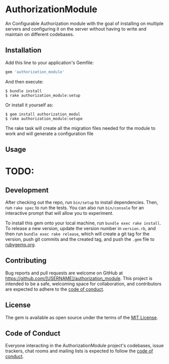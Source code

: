 # AuthorizationModule

An Configurable Authorization module with the goal of installing on multiple servers and configuring it on the server
without having to write and maintain on different codebases.

## Installation

Add this line to your application's Gemfile:

```ruby
gem 'authorization_module'
```

And then execute:

    $ bundle install
    $ rake authorization_module:setup

Or install it yourself as:

    $ gem install authorization_modul
    $ rake authorization_module:setupe

The rake task will create all the migration files needed for the module to work and will generate a configuration file
## Usage
# TODO:

## Development

After checking out the repo, run `bin/setup` to install dependencies. Then, run `rake spec` to run the tests. You can also run `bin/console` for an interactive prompt that will allow you to experiment.

To install this gem onto your local machine, run `bundle exec rake install`. To release a new version, update the version number in `version.rb`, and then run `bundle exec rake release`, which will create a git tag for the version, push git commits and the created tag, and push the `.gem` file to [rubygems.org](https://rubygems.org).

## Contributing

Bug reports and pull requests are welcome on GitHub at https://github.com/[USERNAME]/authorization_module. This project is intended to be a safe, welcoming space for collaboration, and contributors are expected to adhere to the [code of conduct](https://github.com/[USERNAME]/authorization_module/blob/master/CODE_OF_CONDUCT.md).

## License

The gem is available as open source under the terms of the [MIT License](https://opensource.org/licenses/MIT).

## Code of Conduct

Everyone interacting in the AuthorizationModule project's codebases, issue trackers, chat rooms and mailing lists is expected to follow the [code of conduct](https://github.com/[USERNAME]/authorization_module/blob/master/CODE_OF_CONDUCT.md).
